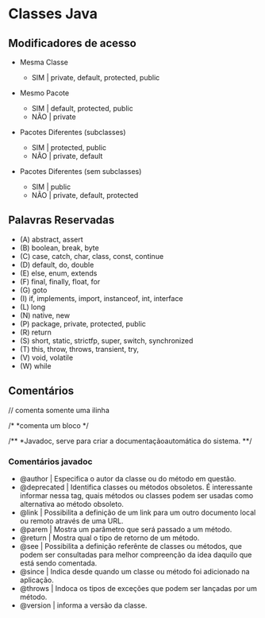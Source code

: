 # Classes Java

## Modificadores de acesso

- Mesma Classe
    - SIM | private, default, protected, public

- Mesmo Pacote
    - SIM | default, protected, public
    - NÃO | private

- Pacotes Diferentes (subclasses)
    - SIM | protected, public
    - NÃO | private, default

- Pacotes Diferentes (sem subclasses)
    - SIM | public
    - NÃO | private, default, protected

## Palavras Reservadas
- (A) abstract, assert
- (B) boolean, break, byte
- (C) case, catch, char, class, const, continue
- (D) default, do, double
- (E) else, enum, extends
- (F) final, finally, float, for
- (G) goto
- (I) if, implements, import, instanceof, int, interface
- (L) long
- (N) native, new
- (P) package, private, protected, public
- (R) return
- (S) short, static, strictfp, super, switch, synchronized
- (T) this, throw, throws, transient, try,
- (V) void, volatile
- (W) while

## Comentários
// comenta somente uma ilinha

/*
 *comenta um bloco
*/

/**
*Javadoc, serve para criar a documentaçãoautomática do sistema.
**/

### Comentários javadoc
- @author | Especifica o autor da classe ou do método em questão.
- @deprecated | Identifica classes ou métodos obsoletos. É interessante informar nessa tag, quais métodos ou classes podem ser usadas como alternativa ao método obsoleto.
- @link | Possibilita a definição de um link para um outro documento local ou remoto através de uma URL.
- @parem | Mostra um parâmetro que será passado a um método.
- @return | Mostra qual o tipo de retorno de um método.
- @see | Possibilita a definição referênte de classes ou métodos, que podem ser consultadas para melhor compreenção da idea daquilo que está sendo comentada.
- @since | Indica desde quando um classe ou método foi adicionado na aplicação.
- @throws | Indoca os tipos de exceções que podem ser lançadas por um método.
- @version | informa a versão da classe.